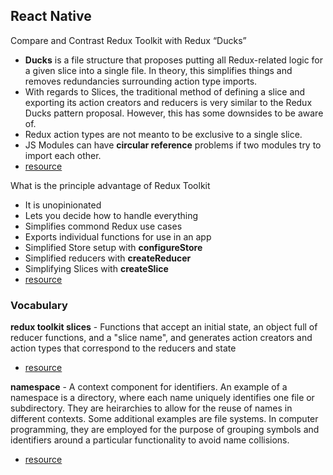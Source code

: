 ## React Native

Compare and Contrast Redux Toolkit with Redux “Ducks”
  * **Ducks** is a file structure that proposes putting all Redux-related logic for a given slice into a single file. In theory, this simplifies things and removes redundancies surrounding action type imports. 
  * With regards to Slices, the traditional method of defining a slice and exporting its action creators and reducers is very similar to the Redux Ducks pattern proposal. However, this has some downsides to be aware of. 
  * Redux action types are not meanto to be exclusive to a single slice. 
  * JS Modules can have **circular reference** problems if two modules try to import each other. 
  * [resource](https://redux-toolkit.js.org/usage/usage-guide#exporting-and-using-slices)

What is the principle advantage of Redux Toolkit
  * It is unopinionated
  * Lets you decide how to handle everything
  * Simplifies commond Redux use cases
  * Exports individual functions for use in an app
  * Simplified Store setup with **configureStore**
  * Simplified reducers with **createReducer**
  * Simplifying Slices with **createSlice**
  * [resource](https://redux-toolkit.js.org/usage/usage-guide)

### Vocabulary

**redux toolkit slices** - Functions that accept an initial state, an object full of reducer functions, and a "slice name", and generates action creators and action types that correspond to the reducers and state
  * [resource](https://redux-toolkit.js.org/api/createSlice)

**namespace** - A context component for identifiers. An example of a namespace is a directory, where each name uniquely identifies one file or subdirectory. They are heirarchies to allow for the reuse of names in different contexts. Some additional examples are file systems. In computer programming, they are employed for the purpose of grouping symbols and identifiers around a particular functionality to avoid name collisions.
  * [resource](https://en.wikipedia.org/wiki/Namespace)